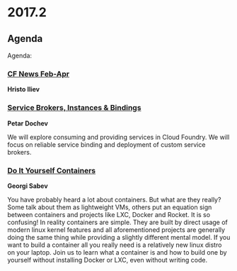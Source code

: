 # 2017.2

## Agenda

Agenda:

### [CF News Feb-Apr](https://www.slideshare.net/hsiliev/cf-news-april-febapr-2017)
**Hristo Iliev**

### [Service Brokers, Instances & Bindings]()
**Petar Dochev**

We will explore consuming and providing services in Cloud Foundry. We will focus on reliable service binding and deployment of custom service brokers.

### [Do It Yourself Containers]()
**Georgi Sabev**

You have probably heard a lot about containers. But what are they really? Some talk about them as lightweight VMs, others put an equation sign between containers and projects like LXC, Docker and Rocket. It is so confusing! In reality containers are simple. They are built by direct usage of modern linux kernel features and all aforementioned projects are generally doing the same thing while providing a slightly different mental model. If you want to build a container all you really need is a relatively new linux distro on your laptop. Join us to learn what a container is and how to build one by yourself without installing Docker or LXC, even without writing code. 
